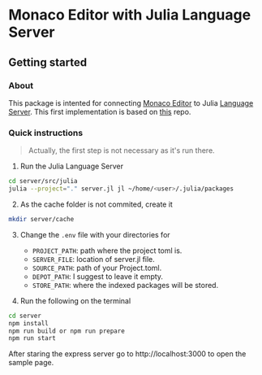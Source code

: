 # Monaco Editor with Julia Language Server

## Getting started

### About

This package is intented for connecting [Monaco Editor](https://microsoft.github.io/monaco-editor/) to Julia [Language Server](https://github.com/julia-vscode/LanguageServer.jl). This first implementation is based on [this](https://github.com/TypeFox/monaco-languageclient) repo.

### Quick instructions

> Actually, the first step is not necessary as it's run there.

1. Run the Julia Language Server

```sh
cd server/src/julia
julia --project="." server.jl jl ~/home/<user>/.julia/packages
```

2. As the cache folder is not commited, create it

```bash
mkdir server/cache
```

3. Change the `.env` file with your directories for

    - `PROJECT_PATH`: path where the project toml is.
    - `SERVER_FILE`: location of server.jl file.
    - `SOURCE_PATH`: path of your Project.toml.
    - `DEPOT_PATH`: I suggest to leave it empty.
    - `STORE_PATH`: where the indexed packages will be stored.

4. Run the following on the terminal

```bash
cd server
npm install
npm run build or npm run prepare
npm run start
```

After staring the express server go to http://localhost:3000 to open the sample page.
